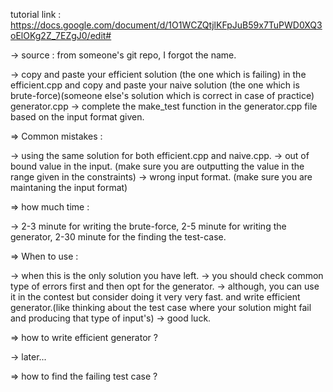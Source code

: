 tutorial link : https://docs.google.com/document/d/1O1WCZQtjlKFpJuB59x7TuPWD0XQ3oElOKg2Z_7EZgJ0/edit#

-> source : from someone's git repo, I forgot the name.

-> copy and paste your efficient solution (the one which is failing) in the efficient.cpp and copy and paste your naive solution (the one which is brute-force)(someone else's solution which is correct in case of practice)
generator.cpp
-> complete the make_test function in the generator.cpp file based on the input format given.

=> Common mistakes : 

-> using the same solution for both efficient.cpp and naive.cpp.
-> out of bound value in the input. (make sure you are outputting the value in the range given in the constraints)
-> wrong input format. (make sure you are maintaning the input format)

=> how much time : 

-> 2-3 minute for writing the brute-force, 2-5 minute for writing the generator, 2-30 minute for the finding the test-case.

=> When to use : 

-> when this is the only solution you have left.
-> you should check common type of errors first and then opt for the generator.
-> although, you can use it in the contest but consider doing it very very fast. and write efficient generator.(like thinking about the test case where your solution might fail and producing that type of input's)
-> good luck.


=> how to write efficient generator ?

-> later...

=> how to find the failing test case ?


